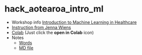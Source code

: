 # hack_aotearoa_intro_ml

- Workshop info [Introduction to Machine Learning in Healthcare](http://hackaotearoa.co.nz/?page_id=157)
- [Instruction from Jenna Wiens](https://github.com/jungxue/hack_aotearoa_intro_ml/blob/master/instructions)
- [Colab](https://github.com/jungxue/hack_aotearoa_intro_ml/blob/master/colab_worksheet.ipynb) (Just click the **open in Colab** icon) 
- Notes  
  - [Words](https://github.com/jungxue/hack_aotearoa_intro_ml/blob/master/Hack%20Aotearoa%20workshop%201%2C%20intro%20to%20machine%20learning%20in%20health%20care%20notes.docx) 
  - [MD file](https://github.com/jungxue/hack_aotearoa_intro_ml/blob/master/notes.md) 
